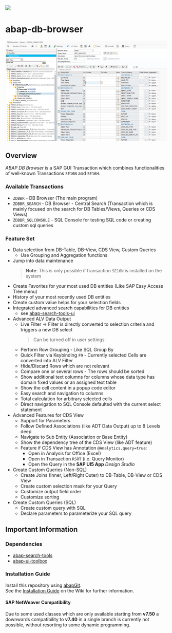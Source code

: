 ![](https://img.shields.io/badge/ABAP-v7.50+-orange)
# abap-db-browser

![DB Browser - Selection Screen](img/selection-screen.png)

## Overview
*ABAP DB Browser* is a SAP GUI Transaction which combines functionalities of well-known Transactions `SE16N` and `SE16H`. 

### Available Transactions
- `ZDBBR` - DB Browser (The main program)
- `ZDBBR_SEARCH` - DB Browser - Central Search (Transaction which is mainly focused on the search for DB Tables/Views, Queries or CDS Views)
- `ZDBBR_SQLCONSOLE` - SQL Console for testing SQL code or creating custom sql queries

### Feature Set
- Data selection from DB-Table, DB-View, CDS View, Custom Queries
  - Use Grouping and Aggregation functions
- Jump into data maintenance 
  > **Note**: This is only possible if transaction `SE16N` is installed on the system
- Create Favorites for your most used DB entities (Like SAP Easy Access Tree menu)
- History of your most recently used DB entities
- Create custom value helps for your selection fields
- Integrated advanced search capabilities for DB entities
  - see [abap-search-tools-ui](https://github.com/stockbal/abap-search-tools-ui)
- Advanced ALV Data Output
  - Live Filter => Filter is directly converted to selection criteria and triggers a new DB select 
    > Can be turned off in user settings
  - Perform Row Grouping - Like SQL Group By
  - Quick Filter via Keybinding `F9` - Currently selected Cells are converted into ALV Filter
  - Hide/Discard Rows which are not relevant 
  - Compare one or several rows - The rows should be sorted
  - Show additional text columns for columns whose data type has domain fixed values or an assigned text table
  - Show the cell content in a popup code editor
  - Easy search and navigation to columns 
  - Total calculation for arbitrary selected cells
  - Direct navigation to SQL Console defaulted with the current select statement 
- Advanced Features for CDS View
  - Support for Parameters
  - Follow Defined Associations (like ADT Data Output) up to 8 Levels deep
  - Navigate to Sub Entity (Association or Base Entity)
  - Show the dependency tree of the CDS View (like ADT feature)
  - Feature if CDS View has Annotation `@Analytics.query=true`:
    - Open in Analysis for Office (Excel)
    - Open in Transaction `RSRT` (i.e. Query Monitor)
    - Open the Query in the **SAP UI5 App** *Design Studio*
- Create Custom Queries (Non-SQL)
  - Create Joins (Inner, Left/Right Outer) to DB-Table, DB-View or CDS View
  - Create custom selection mask for your Query
  - Customize output field order
  - Customize sorting
- Create Custom Queries (SQL)
  - Create custom query with SQL
  - Declare parameters to parameterize your SQL query
 

## Important Information
### Dependencies

- [abap-search-tools](https://github.com/stockbal/abap-search-tools)
- [abap-ui-toolbox](https://github.com/stockbal/abap-ui-toolbox)

### Installation Guide
Install this repository using [abapGit](https://github.com/abapGit/abapGit#).  
See the [Installation Guide](https://github.com/stockbal/abap-db-browser/wiki/Installation) on
the Wiki for further information.

#### SAP NetWeaver Compatibility
Due to some used classes which are only available starting from **v7.50** a downwards compatibility to **v7.40** in a single 
branch is currently not possible, without resorting to some dynamic programming.
